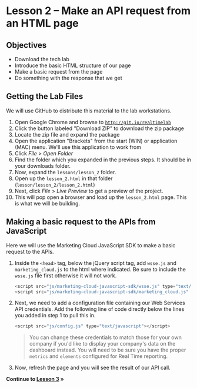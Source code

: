 Lesson 2 – Make an API request from an HTML page
=====

Objectives
-----
*	Download the tech lab
*	Introduce the basic HTML structure of our page
*	Make a basic request from the page
*	Do something with the response that we get

Getting the Lab Files
-----

We will use GitHub to distribute this material to the lab workstations.

1.	Open Google Chrome and browse to <a href="http://git.io/realtimelab" target="_blank">`http://git.io/realtimelab`</a>
2.	Click the button labeled "Download ZIP" to download the zip package
3.  Locate the zip file and expand the package
4.  Open the application "Brackets" from the start (WIN) or application (MAC) menu. We'll use this application to work from
5.	Click *File* > *Open Folder*
6.	Find the folder which you expanded in the previous steps. It should be in your downloads folder.
7.  Now, expand the `lessons/lesson_2` folder.
8. Open up the `lesson_2.html` in that folder (`lesson/lesson_2/lesson_2.html`)
9.	Next, click *File* > *Live Preview* to get a preview of the project.
10.	This will pop open a browser and load up the `lesson_2.html` page. This is what we will be building.

Making a basic request to the APIs from JavaScript
-----

Here we will use the Marketing Cloud JavaScript SDK to make a basic request to the APIs.

1.	Inside the `<head>` tag, below the jQuery script tag, add `wsse.js` and `marketing_cloud.js` to the html where indicated. Be sure to include the `wsse.js` file first otherwise it will not work.

    ```javascript
    <script src="js/marketing-cloud-javascript-sdk/wsse.js" type="text/javascript"></script>
    <script src="js/marketing-cloud-javascript-sdk/marketing_cloud.js" type="text/javascript"></script>
    ```

2.	Next, we need to add a configuration file containing our Web Services API credentials. Add the following line of code directly below the lines you added in step 1 to pull this in.

    ```javascript
    <script src="js/config.js" type="text/javascript"></script>
    ```

    > You can change these credentials to match those for your own company if you'd like to display your company's data on the dashboard instead. You will need to be sure you have the proper `metrics` and `elements` configured for Real Time reporting.

3.	Now, refresh the page and you will see the result of our API call.

**Continue to [Lesson 3](../lesson_3#lesson-3--display-real-time-data) »**
